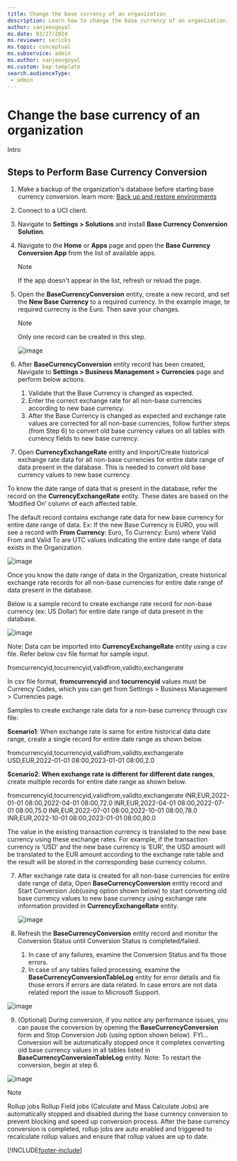 ```yaml
---
title: Change the base currency of an organization
description: Learn how to change the base currency of an organization.
author: sanjeevgoyal
ms.date: 03/27/2024
ms.reviewer: sericks
ms.topic: conceptual
ms.subservice: admin
ms.author: sanjeevgoyal
ms.custom: bap-template
search.audienceType: 
 - admin
---
```


# Change the base currency of an organization

Intro

## Steps to Perform Base Currency Conversion

1. Make a backup of the organization's database before starting base currency conversion. learn more: [Back up and restore environments](backup-restore-environments.md)

1. Connect to a UCI client.
  
1. Navigate to **Settings > Solutions** and install **Base Currency Conversion Solution**.

1. Navigate to the **Home** or **Apps** page and ppen the **Base Currency Conversion App** from the list of available apps.

   > [!Note]
   > If the app doesn't appear in the list, refresh or reload the page.

1. Open the **BaseCurrencyConversion** entity, create a new record, and set the **New Base Currency** to a required currency. In the example image, te required currecny is the Euro. Then save your changes.

   > [!Note]
   > Only one record can be created in this step.

   ![image](https://github.com/MicrosoftDocs/power-platform-pr/assets/123401931/93cbcb65-4ada-4598-8e69-1888763bc5d6)
   

1. After **BaseCurrencyConversion** entity record has been created, Navigate to **Settings > Business Management > Currencies** page and perform below actions.
   1.	Validate that the Base Currency is changed as expected.
   2.	Enter the correct exchange rate for all non-base currencies according to new base currency.
   3.	After the Base Currency is changed as expected and exchange rate values are corrected for all non-base currencies, follow further steps (from Step 6) to convert old base currency values on all tables with currency fields to new base currency.

1. Open **CurrencyExchangeRate** entity and Import/Create historical exchange rate data for all non-base currencies for entire date range of data present in the database. This is needed to convert old base currency values to new base currency.

To know the date range of data that is present in the database, refer the record on the **CurrencyExchangeRate** entity. These dates are based on the ‘Modified On’ column of each affected table.

The default record contains exchange rate data for new base currency for entire date range of data.
Ex: If the new Base Currency is EURO, you will see a record with **From Currency**: Euro, To Currency: Euro) where Valid From and Valid To are UTC values indicating the entire date range of data exists in the Organization.

![image](https://github.com/MicrosoftDocs/power-platform-pr/assets/123401931/50829f76-2fd5-44ca-b98a-743424d5764d)

Once you know the date range of data in the Organization, create historical exchange rate records for all non-base currencies for entire date range of data present in the database.

Below is a sample record to create exchange rate record for non-base currency (ex: US Dollar) for entire date
range of data present in the database.

![image](https://github.com/MicrosoftDocs/power-platform-pr/assets/123401931/bd4837b9-dd3a-4fe3-be3b-485b8abaa5e5)

Note: Data can be imported into **CurrencyExchangeRate** entity using a csv file. Refer below csv file format for sample input.

fromcurrencyid,tocurrencyid,vaIidfrom,vaIidto,exchangerate

In csv file format, **fromcurrencyid** and **tocurrencyid** values must be Currency Codes, which you can get from Settings > Business Management > Currencies page.

Samples to create exchange rate data for a non-base currency through csv file:

**Scenario1**: When exchange rate is same for entire historical data date range, create a single record for entire date range as shown below.

fromcurrencyid,tocurrencyid,vaIidfrom,vaIidto,exchangerate USD,EUR,2022-01-01 08:00,2023-01-01 08:00,2.0

**Scenario2**: **When exchange rate is different for different date ranges**, create multiple records for entire date range as shown below.

fromcurrencyid,tocurrencyid,vaIidfrom,vaIidto,exchangerate INR,EUR,2022-01-01 08:00,2022-04-01 08:00,72.0
INR,EUR,2022-04-01 08:00,2022-07-01 08:00,75.0
INR,EUR,2022-07-01 08:00,2022-10-01 08:00,78.0
INR,EUR,2022-10-01 08:00,2023-01-01 08:00,80.0

The value in the existing transaction currency is translated to the new base currency using these exchange rates. For example, if the transaction currency is ‘USD’ and the new base currency is ‘EUR’, the USD amount will be translated to the EUR amount according to the exchange rate table and the result will be stored in the corresponding base currency column.

7. After exchange rate data is created for all non-base currencies for entire date range of data, Open **BaseCurrencyConversion** entity record and Start Conversion Job(using option shown below) to start converting old base currency values to new base currency using exchange rate information provided in **CurrencyExchangeRate** entity.

   ![image](https://github.com/MicrosoftDocs/power-platform-pr/assets/123401931/2ce1acee-bf9b-4625-a376-70b6838ce830)

8. Refresh the **BaseCurrencyConversion** entity record and monitor the Conversion Status until Conversion Status is completed/failed.
   1. In case of any failures, examine the Conversion Status and fix those errors.
   2.	In case of any tables failed processing, examine the **BaseCurrencyConversionTableLog** entity for error details and fix those errors if errors are data related. In case errors are not data related report the issue to Microsoft Support.

![image](https://github.com/MicrosoftDocs/power-platform-pr/assets/123401931/b515896f-5422-4618-b3e8-d7868f7963f2)

9. (Optional) During conversion, if you notice any performance issues, you can pause the conversion by opening the **BaseCurrencyConversion** form and Stop Conversion Job (using option shown below). FYI... Conversion will be automatically stopped once it completes converting old base currency values in all tables listed in **BaseCurrencyConversionTableLog** entity.
Note: To restart the conversion, begin at step 6.

![image](https://github.com/MicrosoftDocs/power-platform-pr/assets/123401931/c09a1b56-66b1-4333-b8a7-9b6ff685a1bc)


       
> [!NOTE]
>  
> Rollup jobs
> Rollup Field jobs (Calculate and Mass Calculate Jobs) are automatically stopped and disabled during the base currency conversion to prevent blocking and speed up conversion process. After the base currency conversion is completed, rollup jobs are auto enabled and triggered to recalculate rollup values and ensure that rollup values are up to date.

[!INCLUDE[footer-include](../includes/footer-banner.md)]
